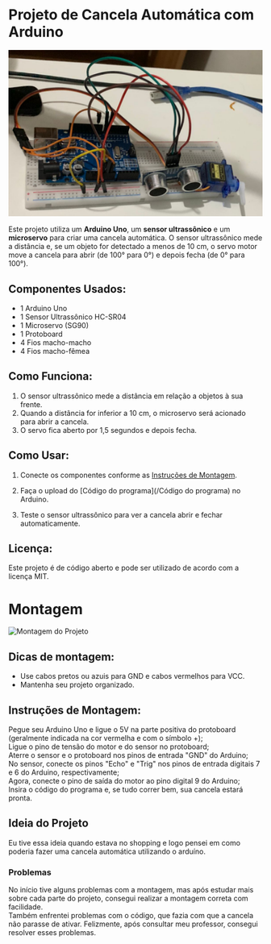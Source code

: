 # Projeto de Cancela Automática com Arduino
![Montagem do Projeto](imagem_2025-02-02_205054272.png)

Este projeto utiliza um **Arduino Uno**, um **sensor ultrassônico** e um **microservo** para criar uma cancela automática. O sensor ultrassônico mede a distância e, se um objeto for detectado a menos de 10 cm, o servo motor move a cancela para abrir (de 100° para 0°) e depois fecha (de 0° para 100°).

## Componentes Usados:
- 1 Arduino Uno
- 1 Sensor Ultrassônico HC-SR04
- 1 Microservo (SG90)
- 1 Protoboard
- 4 Fios macho-macho 
- 4 Fios macho-fêmea
## Como Funciona:
1. O sensor ultrassônico mede a distância em relação a objetos à sua frente.
2. Quando a distância for inferior a 10 cm, o microservo será acionado para abrir a cancela.
3. O servo fica aberto por 1,5 segundos e depois fecha.

## Como Usar:
1. Conecte os componentes conforme as [Instruções de Montagem](#Montagem).
2. Faça o upload do [Código do programa](/Código do programa) no Arduino.

3. Teste o sensor ultrassônico para ver a cancela abrir e fechar automaticamente.

## Licença:
Este projeto é de código aberto e pode ser utilizado de acordo com a licença MIT.

# Montagem
![Montagem do Projeto](‎imagem_2025-02-02_202941771.png)

## Dicas de montagem:
- Use cabos pretos ou azuis para GND e cabos vermelhos para VCC.
- Mantenha seu projeto organizado.

## Instruções de Montagem:
Pegue seu Arduino Uno e ligue o 5V na parte positiva do protoboard (geralmente indicada na cor vermelha e com o símbolo +);  
Ligue o pino de tensão do motor e do sensor no protoboard;  
Aterre o sensor e o protoboard nos pinos de entrada "GND" do Arduino;  
No sensor, conecte os pinos "Echo" e "Trig" nos pinos de entrada digitais 7 e 6 do Arduino, respectivamente;  
Agora, conecte o pino de saída do motor ao pino digital 9 do Arduino;  
Insira o código do programa e, se tudo correr bem, sua cancela estará pronta.

## Ideia do Projeto
Eu tive essa ideia quando estava no shopping e logo pensei em como poderia fazer uma cancela automática utilizando o arduíno.

### Problemas
No início tive alguns problemas com a montagem, mas após estudar mais sobre cada parte do projeto, consegui realizar a montagem correta com facilidade.  
Também enfrentei problemas com o código, que fazia com que a cancela não parasse de ativar. Felizmente, após consultar meu professor, consegui resolver esses problemas.

